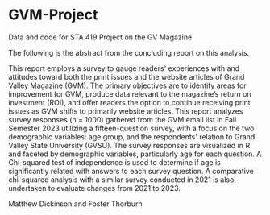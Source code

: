 # GVM-Project
Data and code for STA 419 Project on the GV Magazine

The following is the abstract from the concluding report on this analysis. 

This report employs a survey to gauge readers' experiences with and attitudes toward both the print issues and the website articles of Grand Valley Magazine (GVM). The primary objectives are to identify areas for improvement for GVM, produce data relevant to the magazine’s return on investment (ROI), and offer readers the option to continue receiving print issues as GVM shifts to primarily website articles. This report analyzes survey responses (n = 1000) gathered from the GVM email list in Fall Semester 2023 utilizing a fifteen-question survey, with a focus on the two demographic variables: age group, and the respondents' relation to Grand Valley State University (GVSU). The survey responses are visualized in R and faceted by demographic variables, particularly age for each question. A Chi-squared test of independence is used to determine if age is significantly related with answers to each survey question. A comparative chi-squared analysis with a similar survey conducted in 2021 is also undertaken to evaluate changes from 2021 to 2023.


Matthew Dickinson and Foster Thorburn
